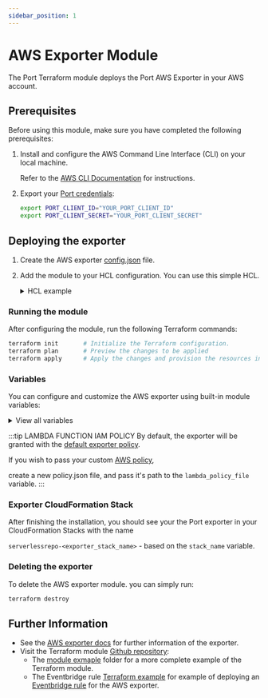 ```yaml
---
sidebar_position: 1
---
```


# AWS Exporter Module

The Port Terraform module deploys the Port AWS Exporter in your AWS account.

## Prerequisites

Before using this module, make sure you have completed the following prerequisites:

1. Install and configure the AWS Command Line Interface (CLI) on your local machine.

   Refer to the [AWS CLI Documentation](https://docs.aws.amazon.com/cli/latest/userguide/cli-chap-getting-started.html) for instructions.

2. Export your [Port credentials](https://docs.getport.io/build-your-software-catalog/sync-data-to-catalog/api/#find-your-port-credentials):

   ```bash
   export PORT_CLIENT_ID="YOUR_PORT_CLIENT_ID"
   export PORT_CLIENT_SECRET="YOUR_PORT_CLIENT_SECRET"
   ```

## Deploying the exporter

1. Create the AWS exporter [config.json](../../../aws/aws.md#exporter-configjson-file) file.

2. Add the module to your HCL configuration. You can use this simple HCL.

   <details>
   <summary>HCL example</summary>

   ```yaml
   module "port_aws_exporter" {
      source = "git::https://github.com/port-labs/terraform-aws-port-exporter.git"

      # Variables
      config_json_file     = "PATH_TO_YOUR_CONFIG_FILE"
   }
   ```

   </details>

### Running the module

After configuring the module, run the following Terraform commands:

```bash
terraform init       # Initialize the Terraform configuration.
terraform plan       # Preview the changes to be applied
terraform apply      # Apply the changes and provision the resources in your AWS account, providing the path to your variables file using the --var-file option.
```

### Variables

You can configure and customize the AWS exporter using built-in module variables:

<details>
<summary>View all variables</summary>

`stack_name` - The name of the CloudFormation stack.

`secret_name` - Secret name for Port credentials.

You can also provide an existing secret instead using the `custom_port_credentials_secret_arn` variable.

`create_bucket` - Flag to control if to create a new bucket for the exporter configuration or use an existing one.

`bucket_name` - Bucket name for the exporter configuration. Lambda also use it to write intermediate temporary files.

`config_json_file` - Required, path to the configuration JSON file.

`function_name` - The name of the AWS Lambda function.

`iam_policy_name` - Policy name for Port exporter's role.

`custom_port_credentials_secret_arn` - Optional Secret ARN for Port credentials (client id and client secret).

The secret value should be in the pattern: `{"id":"<PORT_CLIENT_ID>","clientSecret":"<PORT_CLIENT_SECRET>"}`

`lambda_policy_file` - Optional path to a AWS policy json file to grant to the Lambda function. If not passed, using the default exporter policies.

`events_queue_name` - The name of the events queue to the Port exporter.

`schedule_state` - 'ENABLED' or 'DISABLED'. We recommend to enable it only after one successful run. Also make sure to update the schedule expression interval to be
longer than the execution time.

`schedule_expression` - Required schedule expression to define an event schedule for the exporter,

according to the following [spec](https://docs.aws.amazon.com/lambda/latest/dg/services-cloudwatchevents-expressions.html).

</details>


:::tip LAMBDA FUNCTION IAM POLICY
By default, the exporter will be granted with the [default exporter policy](https://github.com/port-labs/terraform-aws-port-exporter/blob/main/defaults/policy.json).

If you wish to pass your custom [AWS policy](https://docs.aws.amazon.com/IAM/latest/UserGuide/access_policies.html),

create a new policy.json file, and pass it's path to the `lambda_policy_file` variable.
:::

### Exporter CloudFormation Stack

After finishing the installation, you should see your the Port exporter in your CloudFormation Stacks with the name

`serverlessrepo-<exporter_stack_name>` - based on the `stack_name` variable.

### Deleting the exporter

To delete the AWS exporter module. you can simply run:

```bash
terraform destroy
```

## Further Information

- See the [AWS exporter docs](https://docs.getport.io/build-your-software-catalog/sync-data-to-catalog/aws/) for further information of the exporter.
- Visit the Terraform module [Github repository](https://github.com/port-labs/terraform-aws-port-exporter):
  - The [module exmaple](https://github.com/port-labs/terraform-aws-port-exporter/tree/main/examples/run_module_example) folder for a more complete example of the Terraform module.
  - The Eventbridge rule [Terraform example](https://github.com/port-labs/terraform-aws-port-exporter/tree/main/examples/terraform_deploy_eventbridge_rule) for example of deploying an [Eventbridge rule](https://docs.aws.amazon.com/eventbridge/latest/userguide/eb-rules.html) for the AWS exporter.
